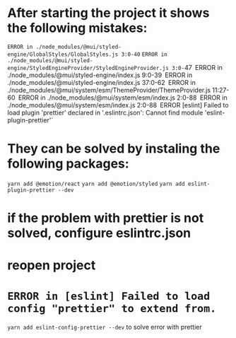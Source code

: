 # After starting the project it shows the following mistakes:
`ERROR in ./node_modules/@mui/styled-engine/GlobalStyles/GlobalStyles.js 3:0-40`
`ERROR in ./node_modules/@mui/styled-engine/StyledEngineProvider/StyledEngineProvider.js 3:0-`47`
`ERROR in ./node_modules/@mui/styled-engine/index.js 9:0-39`
`ERROR in ./node_modules/@mui/styled-engine/index.js 37:0-62`
`ERROR in ./node_modules/@mui/system/esm/ThemeProvider/ThemeProvider.js 11:27-60`
`ERROR in ./node_modules/@mui/system/esm/index.js 2:0-88`
`ERROR in ./node_modules/@mui/system/esm/index.js 2:0-88`
`ERROR [eslint] Failed to load plugin 'prettier' declared in '.eslintrc.json': Cannot find module 'eslint-plugin-prettier'`

# They can be solved by instaling the following packages:

`yarn add @emotion/react`
`yarn add @emotion/styled`
`yarn add eslint-plugin-prettier --dev`

# if the problem with prettier is not solved, configure eslintrc.json

# reopen project

# `ERROR in [eslint] Failed to load config "prettier" to extend from.`

`yarn add eslint-config-prettier --dev` to solve error with prettier